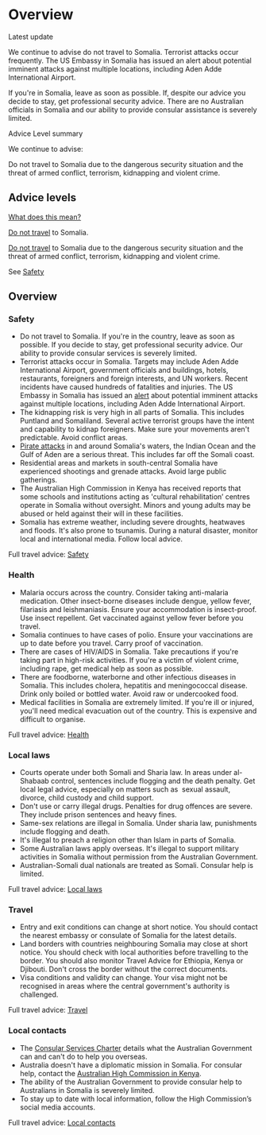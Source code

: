 # Overview

Latest update

We continue to advise do not travel to Somalia. Terrorist attacks occur frequently. The US Embassy in Somalia has issued an alert about potential imminent attacks against multiple locations, including Aden Adde International Airport.  
  
If you're in Somalia, leave as soon as possible. If, despite our advice you decide to stay, get professional security advice. There are no Australian officials in Somalia and our ability to provide consular assistance is severely limited.

Advice Level summary

We continue to advise:

Do not travel to Somalia due to the dangerous security situation and the threat of armed conflict, terrorism, kidnapping and violent crime.

## Advice levels

[What does this mean?](/before-you-go/travel-advice-explained/)

[Do not travel](https://www.smartraveller.gov.au/consular-services/travel-advice-explained#level4 ) to Somalia.

[Do not travel](https://www.smartraveller.gov.au/consular-services/travel-advice-explained#level4 ) to Somalia due to the dangerous security situation and the threat of armed conflict, terrorism, kidnapping and violent crime.

See [Safety](#safety)

## Overview

### Safety

* Do not travel to Somalia. If you're in the country, leave as soon as possible. If you decide to stay, get professional security advice. Our ability to provide consular services is severely limited.
* Terrorist attacks occur in Somalia. Targets may include Aden Adde International Airport, government officials and buildings, hotels, restaurants, foreigners and foreign interests, and UN workers. Recent incidents have caused hundreds of fatalities and injuries. The US Embassy in Somalia has issued an [alert](https://so.usembassy.gov/security-alert-for-u-s-citizens-march-4-2025/) about potential imminent attacks against multiple locations, including Aden Adde International Airport.
* The kidnapping risk is very high in all parts of Somalia. This includes Puntland and Somaliland. Several active terrorist groups have the intent and capability to kidnap foreigners. Make sure your movements aren't predictable. Avoid conflict areas.
* [Pirate attacks](https://www.smartraveller.gov.au/before-you-go/safety/piracy) in and around Somalia's waters, the Indian Ocean and the Gulf of Aden are a serious threat. This includes far off the Somali coast.
* Residential areas and markets in south-central Somalia have experienced shootings and grenade attacks. Avoid large public gatherings.
* The Australian High Commission in Kenya has received reports that some schools and institutions acting as 'cultural rehabilitation’ centres operate in Somalia without oversight. Minors and young adults may be abused or held against their will in these facilities.
* Somalia has extreme weather, including severe droughts, heatwaves and floods. It's also prone to tsunamis. During a natural disaster, monitor local and international media. Follow local advice.

Full travel advice: [Safety](#safety)

### Health

* Malaria occurs across the country. Consider taking anti-malaria medication. Other insect-borne diseases include dengue, yellow fever, filariasis and leishmaniasis. Ensure your accommodation is insect-proof. Use insect repellent. Get vaccinated against yellow fever before you travel.
* Somalia continues to have cases of polio. Ensure your vaccinations are up to date before you travel. Carry proof of vaccination.
* There are cases of HIV/AIDS in Somalia. Take precautions if you're taking part in high-risk activities. If you're a victim of violent crime, including rape, get medical help as soon as possible.
* There are foodborne, waterborne and other infectious diseases in Somalia. This includes cholera, hepatitis and meningococcal disease. Drink only boiled or bottled water. Avoid raw or undercooked food.
* Medical facilities in Somalia are extremely limited. If you're ill or injured, you'll need medical evacuation out of the country. This is expensive and difficult to organise.

Full travel advice: [Health](#health)

### Local laws

* Courts operate under both Somali and Sharia law. In areas under al-Shabaab control, sentences include flogging and the death penalty. Get local legal advice, especially on matters such as  sexual assault, divorce, child custody and child support.
* Don't use or carry illegal drugs. Penalties for drug offences are severe. They include prison sentences and heavy fines.
* Same-sex relations are illegal in Somalia. Under sharia law, punishments include flogging and death.
* It's illegal to preach a religion other than Islam in parts of Somalia.
* Some Australian laws apply overseas. It's illegal to support military activities in Somalia without permission from the Australian Government.
* Australian-Somali dual nationals are treated as Somali. Consular help is limited.

Full travel advice: [Local laws](#local-laws)

### Travel

* Entry and exit conditions can change at short notice. You should contact the nearest embassy or consulate of Somalia for the latest details.
* Land borders with countries neighbouring Somalia may close at short notice. You should check with local authorities before travelling to the border. You should also monitor Travel Advice for Ethiopia, Kenya or Djibouti. Don't cross the border without the correct documents.
* Visa conditions and validity can change. Your visa might not be recognised in areas where the central government's authority is challenged.

Full travel advice: [Travel](#travel)

### Local contacts

* The [Consular Services Charter](https://www.smartraveller.gov.au/consular-services/consular-services-charter) details what the Australian Government can and can't do to help you overseas.
* Australia doesn't have a diplomatic mission in Somalia. For consular help, contact the [Australian High Commission in Kenya](https://kenya.highcommission.gov.au/nair/Contact-us.html).
* The ability of the Australian Government to provide consular help to Australians in Somalia is severely limited.
* To stay up to date with local information, follow the High Commission’s social media accounts.

Full travel advice: [Local contacts](#local-contacts)